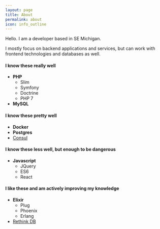 ```yaml
---
layout: page
title: About
permalink: about
icon: info_outline
---
```


Hello. I am a developer based in SE Michigan.

I mostly focus on backend applications and services, but can work with frontend technologies and databases as well.

#### I know these really well

- **PHP**
    - Slim
    - Symfony
    - Doctrine
    - PHP 7
- **MySQL**

#### I know these pretty well

- **Docker**
- **Postgres**
- [Consul](https://www.consul.io)

#### I know these less well, but enough to be dangerous

- **Javascript**
    - JQuery
    - ES6
    - React

#### I like these and am actively improving my knowledge

- **Elixir**
    - Plug
    - Phoenix
    - Erlang
- [Rethink DB](http://rethinkdb.com)

